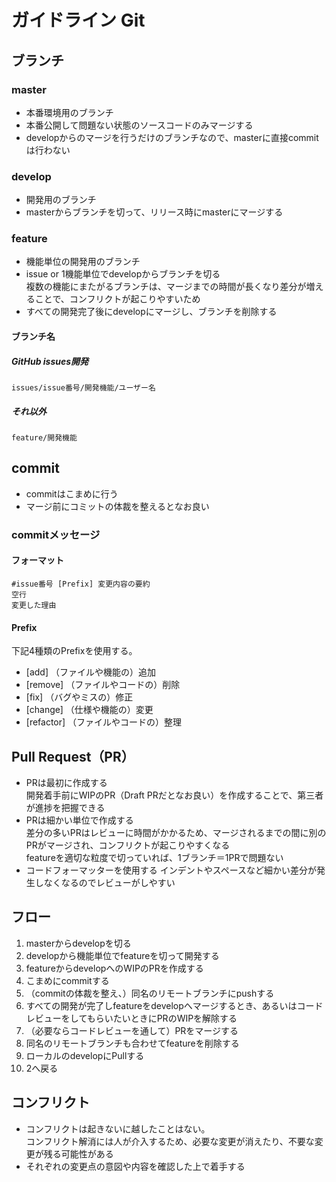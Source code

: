 # ガイドライン Git

## ブランチ

### master

- 本番環境用のブランチ
- 本番公開して問題ない状態のソースコードのみマージする  
- developからのマージを行うだけのブランチなので、masterに直接commitは行わない

### develop

- 開発用のブランチ
- masterからブランチを切って、リリース時にmasterにマージする

### feature

- 機能単位の開発用のブランチ
- issue or 1機能単位でdevelopからブランチを切る  
  複数の機能にまたがるブランチは、マージまでの時間が長くなり差分が増えることで、コンフリクトが起こりやすいため  
- すべての開発完了後にdevelopにマージし、ブランチを削除する

#### ブランチ名

##### GitHub issues開発

`issues/issue番号/開発機能/ユーザー名`

##### それ以外

`feature/開発機能`

## commit

- commitはこまめに行う
- マージ前にコミットの体裁を整えるとなお良い

### commitメッセージ

#### フォーマット

```
#issue番号 [Prefix] 変更内容の要約
空行
変更した理由
```

#### Prefix

下記4種類のPrefixを使用する。

- [add] （ファイルや機能の）追加
- [remove] （ファイルやコードの）削除
- [fix] （バグやミスの）修正
- [change] （仕様や機能の）変更
- [refactor] （ファイルやコードの）整理

## Pull Request（PR）

- PRは最初に作成する  
  開発着手前にWIPのPR（Draft PRだとなお良い）を作成することで、第三者が進捗を把握できる 
- PRは細かい単位で作成する  
  差分の多いPRはレビューに時間がかかるため、マージされるまでの間に別のPRがマージされ、コンフリクトが起こりやすくなる  
  featureを適切な粒度で切っていれば、1ブランチ＝1PRで問題ない
- コードフォーマッターを使用する
  インデントやスペースなど細かい差分が発生しなくなるのでレビューがしやすい

## フロー

1. masterからdevelopを切る
2. developから機能単位でfeatureを切って開発する
3. featureからdevelopへのWIPのPRを作成する
4. こまめにcommitする
5. （commitの体裁を整え、）同名のリモートブランチにpushする
6. すべての開発が完了しfeatureをdevelopへマージするとき、あるいはコードレビューをしてもらいたいときにPRのWIPを解除する
7. （必要ならコードレビューを通して）PRをマージする
8. 同名のリモートブランチも合わせてfeatureを削除する
10. ローカルのdevelopにPullする
11. 2へ戻る


## コンフリクト

- コンフリクトは起きないに越したことはない。  
  コンフリクト解消には人が介入するため、必要な変更が消えたり、不要な変更が残る可能性がある
- それぞれの変更点の意図や内容を確認した上で着手する  

